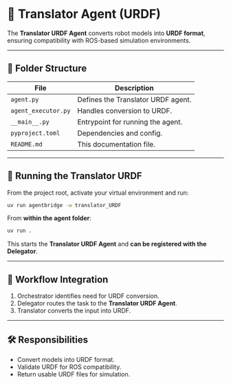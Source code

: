 # 🤖 Translator Agent (URDF)

The **Translator URDF Agent** converts robot models into **URDF format**, ensuring compatibility with ROS-based simulation environments.

---

## 📂 Folder Structure
| File | Description |
|------|-------------|
| `agent.py` | Defines the Translator URDF agent. |
| `agent_executor.py` | Handles conversion to URDF. |
| `__main__.py` | Entrypoint for running the agent. |
| `pyproject.toml` | Dependencies and config. |
| `README.md` | This documentation file. |

---

## 🚀 Running the Translator URDF

From the project root, activate your virtual environment and run:

```bash
uv run agentbridge -w translator_URDF
```

From **within the agent folder**:
```bash
uv run .
```
This starts the **Translator URDF Agent** and **can be registered with the Delegator**.  

---

## 🔁 Workflow Integration
1. Orchestrator identifies need for URDF conversion.  
2. Delegator routes the task to the **Translator URDF Agent**.  
3. Translator converts the input into URDF.  

---

## 🛠 Responsibilities
- Convert models into URDF format.  
- Validate URDF for ROS compatibility.  
- Return usable URDF files for simulation.  
